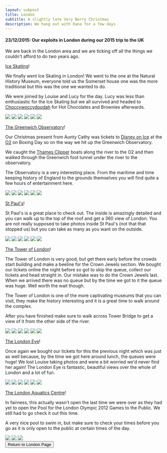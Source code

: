 ```yaml
---
layout: subpost
title: London
subtitle: A slightly late Very Berry Christmas
description: We hang out with Dana for a few days 
---
```


<h4>23/12/2015: Our exploits in London during our 2015 trip to the UK</h4>

We are back in the London area and we are ticking off all the things we couldn't afford to do two years ago.

<a target="_blank" href="http://www.nhm.ac.uk/visit/exhibitions/ice-rink.html">Ice Skating</a>!

We finally went Ice Skating in London! We went to the one at the Natural History Museum, everyone told us the Somerset house one was the more traditional but this was the one we wanted to do.

We were joined by Louise and Lucy for the day. Lucy was less than enthusiastic for the Ice Skating but we all survived and headed to <a target="_blank" href="https://www.choccywoccydoodah.com/">Choccywoccydoodah</a> for Hot Chocolates and Brownies afterwards.

<img src="https://lh3.googleusercontent.com/TbpI3WaOQuOPILeKxJhwvabdOHRTcSt7EsxjFxMOGU2AJghJSl6HVN_BJlakSQtRtnCCiPbd6t5yIMc5OLzR3FV1j6o7EQWg9lcx0jsi59BDVNOwrhmR-zkBB3tiydeUx6RUbADSDJA=w2400" class="image1">
<img src="https://lh3.googleusercontent.com/eYueUlt8BEl1d7El5AWOfk_L8MeMKVAXnOQTLByFDmrW7IFi2yFnQIY0sABw61kON7vhttcc8P4Pd1sT1gHROazhRkmv1yK1LrKf9mnCgmk1F4dkarmsjbMpGtcLO4JvaN9881jMpc0=w2400" class="image1">
<img src="https://lh3.googleusercontent.com/XrH6Txn7dgHfWwufk_AlzZbhI5egn8K-s0Y653zKGp4pBOE9shKHsFufqa6Gl43cvi5zJyvke5VxFBB3uwUdP9xRBEFnmOnaARUPxxwHNrSBz_gXGZEh2R0pZGTbCxrlrGvafTCRMZ4=w2400" class="image1">
<img src="https://lh3.googleusercontent.com/rCaWzHddqTmEgX0XCT6nKHbaWu95He4FaaoMTecXe2Vwsb2ZTd3yiv5-NLZcTFaAsAAC2I-KYIUoWaG-zheQjZy0kyRhzPV1Dv6cFTSU9IagbNwXG6glqeG1wedX9nng_-5lXSfSTxE=w2400" class="image1">
<img src="https://lh3.googleusercontent.com/WbpC0qLTtNNCcvytTYQWVfRpvT1eSIbbyQkQ2WCr1NktB1XZ_9Q4rjbuZCQmjrIImIZphqP7XA7J-aLfV07c9yxoB6gnHkVUsEDnpKXr4bZEGiToxKRirkpzPG9u6V6y44nsRodEQTM=w2400" class="image1">
<img src="https://lh3.googleusercontent.com/-gAd8jMUyhwz2oyq_jtyqg9kxoZSYSpXRSDO5eFmEr0MlIrXZFN878Wc9Jp0HM2eQkg0uSpRnp3XbAxM3u-uTlHyQKgPqd4ssxrBJlT7wqxH7Beh9eca-naf_ceF3Mn1hmQ9jXkL73I=w2400" class="image1">

<a target="_blank" href="https://www.rmg.co.uk/royal-observatory">The Greenwich Observatory</a>!

Our Christmas present from Aunty Cathy was tickets to <a target="_blank" href="https://www.disneyonice.com/nz/en-nz/100-years-of-magic">Disney on Ice</a> at the <a target="_blank" href="https://www.theo2.co.uk/">O2</a> on Boxing Day so on the way we hit up the Greenwich Observatory.

We caught the <a target="_blank" href="https://www.thamesclippers.com/route-time-table/prices">Thames Clipper</a> boats along the river to the O2 and then walked through the Greenwich foot tunnel under the river to the observatory.

The Observatory is a very interesting place. From the maritime and time keeping history of England to the grounds themselves you will find quite a few hours of entertainment here. 

<img src="https://lh3.googleusercontent.com/sv1DRwY4QxeTWZOPHgEuTVpn_Udw0BmY9bVukovvEPHJjkblNexkT64Xb7jM5Gob0EnsxnKcHcs_jz3LdP22WQ5H12zk2W_I3QMKCL9EVM8tXs2P9mlDLBldFL59if0_mGXNQQP8Rws=w2400" class="image1">
<img src="https://lh3.googleusercontent.com/reJ_qmhi0n-dBqFXRGW-oGHnerVnvgcBMt3YEerLiUF0bnnrbVegctLI41voMGmVsHHsRp2_UNFLgc6hCHw4BmgqqBXT2fe-PTrplfCLn0Irab6vTs6rhPHeXItE4aLJ9sumT6erJBM=w2400" class="image1">
<img src="https://lh3.googleusercontent.com/2hg0c7vVgdL86RyyDIbw94SKVwPFqcBcC9d9uXSnkYc3uahkwTMhX1kcwtvYUCJMAEP32ASMNUmOTNRqowzkDc1Ez3DL_kDGScXbjVBxVIwArk2ej8WS2jql5RiSQe-mjNMQQPp96c4=w2400" class="image1">
<img src="https://lh3.googleusercontent.com/f5Sr9Im2P6VSEWDLrnYl-Sjue6cB9-fi5awIhC1VEWc1I4RMQmnj9y2qbb5wIwhZfv7pYIiB4NhSxnA5jK0H07IZmCpKbMKrnXHHaeWFRvIudPD6VQ6Ym2Tk4sCy-0-m4YXkY8YRI8g=w2400" class="image1">
<img src="https://lh3.googleusercontent.com/4HS7JXtjquSOgfToDMHulsnL4AG8bchPbofau-cFCLoESYUz1HeTwt-TpKcwpKV5pdIrYDRw1-vZx8eEaDPxWAgAff-WixtrhMkRRuudCNDDcpMcVUQJ5djJ4mOY_7V9WocKOwiBRKo=w2400" class="image1">
<img src="https://lh3.googleusercontent.com/GCxoUaGMqhBvHaE_BIAmza5wCI_s1nWqbG2PjsihgDVgwc8YGyO53CiPG9_oQ9qtEN8UQaT4lyiyrxoCIC9eJ3cuBka5WPZXH3h6Hf9siwUDmi9xY67ado4iaAQD-j-yVJFb8To428U=w2400" class="image1">

<a target="_blank" href="https://www.stpauls.co.uk/">St Paul's</a>!

St Paul's is a great place to check out. The inside is amazingly detailed and you can walk up to the top of the roof and get a 360 view of London.
You are not really supposed to take photos inside St Paul's (not that that stopped us) but you can take as many as you want on the outside. 

<img src="https://lh3.googleusercontent.com/4ppAt3dWv5TUSw_9R3mGE1zFBc66RwO5kJkzOlLAmYcqymjLejdzl3tXroywgn3nQfYzWPKX8bDCCqpos9HwRc35wf8tsOv8oqKn0bdXQKNBvbZB_fUUlqvV3kqc2ByZdPXCBZIxb-I=w2400" class="image1">
<img src="https://lh3.googleusercontent.com/7BisKhHvsVyE3JyVxEhN0edLeLB55xeZuIEbTaIMoUdnBOyS9Pjx0ZKV2E09VZaN-8RckymMXp64hn7ygkCEdpg9EdfBpClK9tjm3X5fIOe31WxX5sgUS3j8lXWpr3-C18XjgnmL5a8=w2400" class="image1">
<img src="https://lh3.googleusercontent.com/rhp2MqBMY-5gQIhjQreimUMh-EAxHF-KggEeLZCw_sekxQt4w_D5925JqE4ZSOD9gTD78ANBqXkKnjhx02QNODlhf0_fyNYXeRNvn4wrGXtGK9AzdYNUBL96NW-qYCOKdsHYLqYMl9Y=w2400" class="image1">
<img src="https://lh3.googleusercontent.com/Cogwat0FqrFHU3xAMyL9BlZlTJquBd9Z6xlmdPklcBOSZmquXhF43VpuNLAAjG_dEKwfcHu2LW9yP-_wpLbVSXH6jelKndPp_UBMO1PE-qujlsH9_FSHOfMXZVOvvK1Sh-m0gv0enEw=w2400" class="image1">
<img src="https://lh3.googleusercontent.com/uxSpJvvpvD_sqfVJNFCNtniZakaBnrope84K4D_zLcqBcsfoOSQXtbaRmq9nRxpgbAnmjKJdgIp4fYOorGijOdkx_MXwgg0xg6abvHSo1Dgh6iB9j3p5YA7Q2ggVbTGXBpIOBUu1qdA=w2400" class="image1">
<img src="https://lh3.googleusercontent.com/MnKlS8ZTMxOtURa843nbF13KXYm-k3eF40sQr5J4N8UGU5raYxr7kuTfcs0ZjGB1DFiFzt7f20XyG27TVd_qgfD6uG9kEbQ7zARTn8hbJ-mEsiI8WrFUIx5hSHqNNjdCAIOg9lITn-E=w2400" class="image1">

<a target="_blank" href="https://www.hrp.org.uk/tower-of-london/">The Tower of London</a>!

The Tower of London is very good, but get there early before the crowds start building and make a beeline for the Crown Jewels section. 
We bought our tickets online the night before so got to skip the queue, collect our tickets and head straight in. Our mistake was to do the Crown Jewels last. When we arrived there was no queue but by the time we got to it the queue was huge. Well worth the wait though. 

The Tower of London is one of the more captivating museums that you can visit, they make the history interesting and it is a great time to walk around the complex. 

After you have finished make sure to walk across Tower Bridge to get a view of it from the other side of the river.

<img src="https://lh3.googleusercontent.com/i4Rt9zdKTodqOiUCStXsQj3Gixark9cGCpYUqUU997IgIAi_nptvXGRW4u4kZ1Cq6PotZ2N2sLEMkxFhKVDJzBGBjeV9vcOKONTNxYk7ZUJSkrm7yOul3a3fB1fG_ysu6_OkVFmmlQk=w2400" class="image1">
<img src="https://lh3.googleusercontent.com/6vJrtHStWVkNlOdub4ozr_nmCbJSl1GvfE3sOHu2UEQg9pJ73ZCXNhLPRc8Ejh4scEZE-DzmLReNLhjqpflQ3v9rRBjVuPL9RAhvO37T_YvX4t5hA76yNyWXRs9c8R-wJuhaP7Mjqhg=w2400" class="image1">
<img src="https://lh3.googleusercontent.com/2Q98q1_-LId0Wz36pYcSCxRxTg2TUqYIg48s-9JR-z22kVcnk353CdJPo3GcB3VAt1gm1JxquXFhXVGKgV46czDXTaHUkXpCbRkMXezjruE9iTAfPTnD0Yp1m2PhJpXVTvZOwppeulk=w2400" class="image1">
<img src="https://lh3.googleusercontent.com/3QWCgm-Fu2VtgQSeAH55LFqk7fgXY5GAAOb2LmEvRGbm0UjasEfwymJaLs5IxuAd9-fNB8cxPHsXGJRlMFY2wRalpJgJqZ_ZvlsjffoCQd81rI6fsOLXpNPCoeQwuSFVbglQ3VjMH2o=w2400" class="image1">
<img src="https://lh3.googleusercontent.com/5yvcOyI3DmkjWKZbNn6UJEz9muymnHMfHwV0NvgMS62UUY23JbudcGjffhWlJMlIXPuCUQ73hoy0enySAJkefha1Ot0x8YfMJ8N2ZDBjc8SALTdJHoiGBy5HmQpRcsKfi_5FAUSIzJo=w2400" class="image1">
<img src="https://lh3.googleusercontent.com/u3bOeHO2uUGcEowMKHXQq-TcTSoExlUOlGTd47lvKiAUPIdzVO4zKr8RrqpBP7OG5imWgcSprIoCX6Kw-S4I6x0QX42mOGFCe9khwkO0GRTxxVGLG56usJo2kNgewPfBtunwreztpqY=w2400" class="image1">

<a target="_blank" href="https://www.londoneye.com/">The London Eye</a>!

Once again we bought our tickets for this the previous night which was just as well because, by the time we got here around lunch, the queues were huge! We lost Louise taking photos and were a bit worried we'd never find her again!
The London Eye is fantastic, beautiful views over the whole of London and a lot of fun.

<img src="https://lh3.googleusercontent.com/beuyunBLYbFUdm_6mSvyBMQftDdZkU0hBrgGy0dc8QK6x_xYuCp_M6lOjC6ZkIHQS9x30GrQWbe9bO18cIiGcjS_2KSoF2xYLdap7aws_TwCX5tqJtSuY4bUuJRciYH-fvVQPXrrWSI=w2400" class="image1">
<img src="https://lh3.googleusercontent.com/dF8c3a105HoVy5Fm1IIzJuoD_qVKkC3BVJZ8lQ6ZMKkoeprJeEyAnaXLv9JowRwsSMPlq09_uzDzlR-vh5l3oo2JNNy4IR_EBFbXoXtSJFxBvALvGY8i8yrqWgk2vcxjw1CIj7cE2zo=w2400" class="image1">
<img src="https://lh3.googleusercontent.com/Qbhsk7wqby5f8yj2sDKFGXZQ2Jp4Dcv0HU18-NYTSrixuIucti8RIstCzpGysB8BYmIJYxZ_SJ4cSqKprU88FGZDuL3UG_Ige8L5LQ8w6RfX0kT9Fe1Nagc6PhKrX3Tr8LhzKI0PC5Q=w2400" class="image1">
<img src="https://lh3.googleusercontent.com/HzJ3fNWsMLGZTgSdrIbrxHqYRBJ42DOsV50Lkg_EYYG4wwXYFMNjnch2Ck3JDZVcbvbWijP8mEmkFWvjaFBxHfHxo-7akioaxD5EluafO9THs_rL-4Qu9mhb5i83cC_o5VM7m7aqua8=w2400" class="image1">
<img src="https://lh3.googleusercontent.com/Sird6XEKfFjwTFjh9nbA14IOdzWJyW_tIyFHdsqhe6TDTdbKLVwBpWlIxYtOV7_ET_Xxl5eiKB2W2gtilT1OIeGfyjLtplvwAvJjo8UxY3ud3nKWUk7kUm0Ns-Zmw_Dk1gZsJ9ceAvA=w2400" class="image1">
<img src="https://lh3.googleusercontent.com/u0--YS1lAyUWxrsbeCwnbhe78u-klQ8hOjkrICiV0KyTV0p_qkntJDAR2eMCRnoWmDG8vCSzMZoqFZp7PwemDkO0iCAeS7IAn6DuYgAb85eiz7_uvnWY3qrYj2sUS1shEalaCqyT03U=w2400" class="image1">

<a target="_blank" href="http://www.londonaquaticscentre.org/">The London Aquatics Centre</a>!

In fairness, this actually wasn't open the last time we were over as they had yet to open the Pool for the London Olympic 2012 Games to the Public. We still had to go check it out this time. 

A very nice pool to swim in, but make sure to check your times before you go as it is only open to the public at certain times of the day.

<img src="https://lh3.googleusercontent.com/uOeKLhXxihS684sTOdQXXlmWFbWIyGlWSQlwRQtIVLg5N5yK6N9mwiY1gOF0sFF4fWtPmsty8B7ZPFSRX4n0bUGkr9lbbg2_ZnYiaT1Q4zh1w5AgTV-xiOX8hKcuC-GB3ILQgsGi-VI=w2400" class="image1">
<img src="https://lh3.googleusercontent.com/hk7c1xnfBNmQ0WKjRbmLv5bsyCHhDWRh0-t7z13gBYFrOt8cWZMsaDUTHoquYZJsmQOtbOakP6CNEIyHWsybC9k-0FsLJDxnKGeHkiaNgjASFYcNJdpABXSH5jYwng9zsWtKJxuH5_k=w2400" class="image1">
<img src="https://lh3.googleusercontent.com/1uvRCaXDpbt4O0XnYEbnEJMPM8GqdTv2DJrAlvFGVBbTZxh_2z8B08HADVNnArwC-9lWe3Cy5sqgm5LlwwKzylQMQRZocbH5uH-9mUGFAHsQlJqomI4b3u2OYE4PfXAL-vsT-E0qafc=w2400" class="image1">

<div class="wrapper">
  <input type="button" class="button" value="Return to London Page" onclick="self.close()">
</div>
